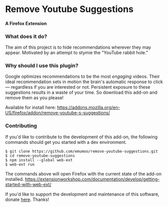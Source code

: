 # Remove Youtube Suggestions
#### A Firefox Extension


### What does it do?
The aim of this project is to hide recommendations wherever they may appear.
Motivated by an attempt to stymie the "YouTube rabbit hole."

### Why should I use this plugin?
Google optimizes recommendations to be the most _engaging_ videos. Their ideal recommendation sets in motion the brain's automatic response to click — regardless if you are interested or not. Persistent exposure to these suggestions results in a waste of your time. So download this add-on and remove them as you please!

Available for install here: https://addons.mozilla.org/en-US/firefox/addon/remove-youtube-s-suggestions/

### Contributing
If you'd like to contribute to the development of this add-on, the following commands should get you started with a dev environment.

```
$ git clone https://github.com/emumoo/remove-youtube-suggestions.git
$ cd remove-youtube-suggestions
$ npm install --global web-ext
$ web-ext run
```

The commands above will open Firefox with the current state of the add-on installed.
https://extensionworkshop.com/documentation/develop/getting-started-with-web-ext/

If you'd like to support the development and maintenance of this software, donate [here](https://www.paypal.com/cgi-bin/webscr?cmd=_donations&business=FF9K9YD6K6SWG&currency_code=CAD&source=url). Thanks!
